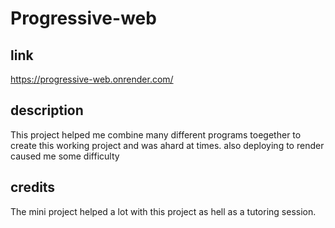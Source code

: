 # Progressive-web

## link
https://progressive-web.onrender.com/

## description
This project helped me combine many different programs toegether to create this working project and was ahard at times.
also deploying to render caused me some difficulty 

## credits 
The mini project helped a lot with this project as hell as a tutoring session.
